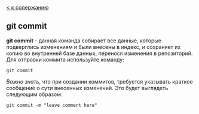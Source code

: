 [< к содержанию](./readme.md)
## git commit
**git commit** - данная команда собирает все данные, которые подверглись изменениям и были внесены в индекс, и сохраняет их копию во внутренней базе данных, перенося изменения в репозиторий. 
Для отправки коммита используйте команду:
```bash=
git commit
```


*Важно знать*, что при создании коммитов, требуется указывать краткое сообщение о сути внесенных изменений.
Это будет выглядеть следующим образом:
```bash=
git commit -m "leave comment here"
